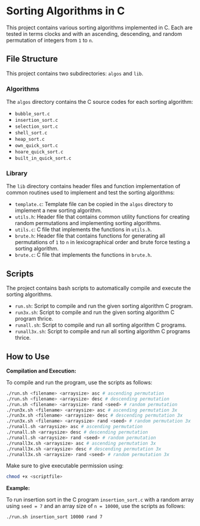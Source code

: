 # Sorting Algorithms in C

This project contains various sorting algorithms implemented in C. Each are tested in terms clocks and with an ascending, descending, and random permutation of integers from `1` to `n`. 

## File Structure

This project contains two subdirectories: `algos` and `lib`.

### Algorithms

The `algos` directory contains the C source codes for each sorting algorithm:

- `bubble_sort.c`
- `insertion_sort.c`
- `selection_sort.c`
- `shell_sort.c`
- `heap_sort.c`
- `own_quick_sort.c`
- `hoare_quick_sort.c`
- `built_in_quick_sort.c`

### Library

The `lib` directory contains header files and function implementation of common routines used to implement and test the sorting algorithms:

- `template.c`: Template file can be copied in the `algos` directory to implement a new sorting algorithm.
- `utils.h`: Header file that contains common utility functions for creating random permutations and implementing sorting algorithms.
- `utils.c`: C file that implements the functions in `utils.h`.
- `brute.h`: Header file that contains functions for generating all permutations of `1` to `n` in lexicographical order and brute force testing a sorting algorithm.
- `brute.c`: C file that implements the functions in `brute.h`.

## Scripts

The project contains bash scripts to automatically compile and execute the sorting algorithms.

- `run.sh`: Script to compile and run the given sorting algorithm C program.
- `run3x.sh`: Script to compile and run the given sorting algorithm C program thrice.
- `runall.sh`: Script to compile and run all sorting algorithm C programs.
- `runall3x.sh`: Script to compile and run all sorting algorithm C programs thrice.

## How to Use

**Compilation and Execution:**

To compile and run the program, use the scripts as follows:

```bash
./run.sh <filename> <arraysize> asc # ascending permutation
./run.sh <filename> <arraysize> desc # descending permutation
./run.sh <filename> <arraysize> rand <seed> # random permutation
./run3x.sh <filename> <arraysize> asc # ascending permutation 3x
./run3x.sh <filename> <arraysize> desc # descending permutation 3x
./run3x.sh <filename> <arraysize> rand <seed> # random permutation 3x
./runall.sh <arraysize> asc # ascending permutation
./runall.sh <arraysize> desc # descending permutation
./runall.sh <arraysize> rand <seed> # random permutation
./runall3x.sh <arraysize> asc # ascending permutation 3x
./runall3x.sh <arraysize> desc # descending permutation 3x
./runall3x.sh <arraysize> rand <seed> # random permutation 3x
```

Make sure to give executable permission using:

```bash
chmod +x <scriptfile>
```

**Example:**

To run insertion sort in the C program `insertion_sort.c` with a random array using `seed = 7` and an array size of `n = 10000`, use the scripts as follows:

```bash
./run.sh insertion_sort 10000 rand 7
```
